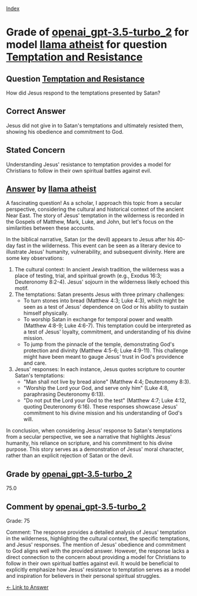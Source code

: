 
[Index](../../../../index.md)
# Grade of [openai_gpt-3.5-turbo_2](../../../grading_models/openai_gpt-3.5-turbo_2.md) for model [llama atheist](../../../answering_models/llama_atheist.md) for question [Temptation and Resistance](../../../questions/Temptation_and_Resistance.md)

## Question [Temptation and Resistance](../../../questions/Temptation_and_Resistance.md)
How did Jesus respond to the temptations presented by Satan?

## Correct Answer
Jesus did not give in to Satan's temptations and ultimately resisted them, showing his obedience and commitment to God.

## Stated Concern
Understanding Jesus' resistance to temptation provides a model for Christians to follow in their own spiritual battles against evil.

## [Answer](../Temptation_and_Resistance.md) by [llama atheist](../../../answering_models/llama_atheist.md)
A fascinating question! As a scholar, I approach this topic from a secular perspective, considering the cultural and historical context of the ancient Near East. The story of Jesus' temptation in the wilderness is recorded in the Gospels of Matthew, Mark, Luke, and John, but let's focus on the similarities between these accounts.

In the biblical narrative, Satan (or the devil) appears to Jesus after his 40-day fast in the wilderness. This event can be seen as a literary device to illustrate Jesus' humanity, vulnerability, and subsequent divinity. Here are some key observations:

1. The cultural context: In ancient Jewish tradition, the wilderness was a place of testing, trial, and spiritual growth (e.g., Exodus 16:3; Deuteronomy 8:2-4). Jesus' sojourn in the wilderness likely echoed this motif.
2. The temptations: Satan presents Jesus with three primary challenges:
	* To turn stones into bread (Matthew 4:3; Luke 4:3), which might be seen as a test of Jesus' dependence on God or his ability to sustain himself physically.
	* To worship Satan in exchange for temporal power and wealth (Matthew 4:8-9; Luke 4:6-7). This temptation could be interpreted as a test of Jesus' loyalty, commitment, and understanding of his divine mission.
	* To jump from the pinnacle of the temple, demonstrating God's protection and divinity (Matthew 4:5-6; Luke 4:9-11). This challenge might have been meant to gauge Jesus' trust in God's providence and care.
3. Jesus' responses: In each instance, Jesus quotes scripture to counter Satan's temptations:
	* "Man shall not live by bread alone" (Matthew 4:4; Deuteronomy 8:3).
	* "Worship the Lord your God, and serve only him" (Luke 4:8, paraphrasing Deuteronomy 6:13).
	* "Do not put the Lord your God to the test" (Matthew 4:7; Luke 4:12, quoting Deuteronomy 6:16).
These responses showcase Jesus' commitment to his divine mission and his understanding of God's will.

In conclusion, when considering Jesus' response to Satan's temptations from a secular perspective, we see a narrative that highlights Jesus' humanity, his reliance on scripture, and his commitment to his divine purpose. This story serves as a demonstration of Jesus' moral character, rather than an explicit rejection of Satan or the devil.

## Grade by [openai_gpt-3.5-turbo_2](../../../grading_models/openai_gpt-3.5-turbo_2.md)
75.0

## Comment by [openai_gpt-3.5-turbo_2](../../../grading_models/openai_gpt-3.5-turbo_2.md)
Grade: 75

Comment: The response provides a detailed analysis of Jesus' temptation in the wilderness, highlighting the cultural context, the specific temptations, and Jesus' responses. The mention of Jesus' obedience and commitment to God aligns well with the provided answer. However, the response lacks a direct connection to the concern about providing a model for Christians to follow in their own spiritual battles against evil. It would be beneficial to explicitly emphasize how Jesus' resistance to temptation serves as a model and inspiration for believers in their personal spiritual struggles.

[&lt;- Link to Answer](../Temptation_and_Resistance.md)
